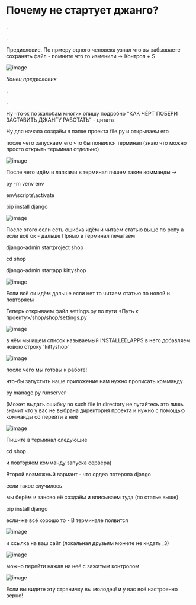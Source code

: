 # Почему не стартует джанго?

.

.

Предисловие. По прмеру одного человека узнал что вы забывваете сохранять 
файл - помните что то изменили -> Контрол + S

![image](https://user-images.githubusercontent.com/103320407/223197600-e6e4febf-513f-417f-a09b-3ae5102fed17.png)

*Конец предисловия*

.

.


Ну что-ж по жалобам многих опишу подробно 
"КАК ЧЁРТ ПОБЕРИ ЗАСТАВИТЬ
ДЖАНГУ РАБОТАТЬ" - цитата


Ну для начала создаём в папке проекта file.py и открываем его

после чего запускаем его что бы появился терминал (знаю что можно просто открыть терминал отдельно)

![image](https://user-images.githubusercontent.com/103320407/222906062-4af8137b-e0cd-4400-a8b1-4dde08ed284f.png)

После чего идём и лапками в терминал пишем такие комманды ->


py -m venv env

env\scripts\activate

pip install django


![image](https://user-images.githubusercontent.com/103320407/222906170-30512e34-6bb4-40cf-8747-1f0c21a3b55d.png)

После этого если есть ошибка идём и читаем статью выше по репу а если всё ок - дальше
Прямо в терминал печатаем 


django-admin startproject shop

cd shop

django-admin startapp kittyshop


![image](https://user-images.githubusercontent.com/103320407/222906467-66b3fbb5-a1a8-40c7-9e93-15fd3138d833.png)

Если всё ок идём дальше если нет то читаем статью по новой и повторяем

Теперь открываем файл settings.py по пути <Путь к проекту>/shop/shop/settings.py

![image](https://user-images.githubusercontent.com/103320407/222906565-254479a9-02d6-4cf4-ba83-acccec60908d.png)

в нём мы ищем список называемый INSTALLED_APPS
в него добавляем новою строку 'kittyshop'

![image](https://user-images.githubusercontent.com/103320407/222906686-cedf6556-d592-48c9-99b5-a46dc0122df6.png)

после чего мы готовы к работе!

что-бы запустить наше приложение нам нужно прописать комманду


py manage.py runserver


(Может выдать ошибку no such file in directory
не пугайтесь это лишь значит что у вас не выбрана директория проекта и нужно с помощью
комманды cd перейти в неё 

![image](https://user-images.githubusercontent.com/103320407/222906971-58cbd2f3-3da8-4f82-a8a8-1e3b2ff050ce.png)

Пишите в терминал следующие 


cd shop

и повторяем комманду запуска сервера)

Второй возможный вариант - что срдеа потеряла django 

если такое случилось

мы берём и заново её создаём и вписываем туда (по статье выше)

pip install django


если-же всё хорошо то - 
В терминале появится 

![image](https://user-images.githubusercontent.com/103320407/222906798-5956b1b9-bd36-477f-aa43-89cc9afc8cf7.png)

и ссылка на ваш сайт (локальная друзьям можете не кидать ;3)

![image](https://user-images.githubusercontent.com/103320407/222906853-832de109-5119-48ea-ab8d-d8c1122e7edd.png)

можно перейти нажав на неё с зажатым контролом

![image](https://user-images.githubusercontent.com/103320407/222906883-6fd64191-caf7-4ca3-ac6b-9e100851e0cd.png)

Если вы видите эту страничку вы молодец! и у вас всё настроенно верно!




